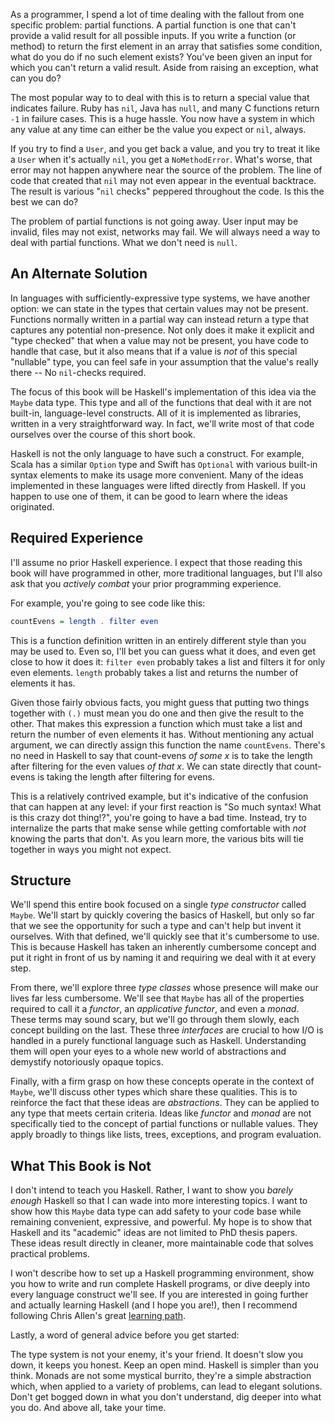 As a programmer, I spend a lot of time dealing with the fallout from one
specific problem: partial functions. A partial function is one that can't
provide a valid result for all possible inputs. If you write a function (or
method) to return the first element in an array that satisfies some condition,
what do you do if no such element exists? You've been given an input for which
you can't return a valid result. Aside from raising an exception, what can you
do?

The most popular way to to deal with this is to return a special value that
indicates failure. Ruby has `nil`, Java has `null`, and many C functions return
`-1` in failure cases. This is a huge hassle. You now have a system in which any
value at any time can either be the value you expect or `nil`, always.

If you try to find a `User`, and you get back a value, and you try to treat it
like a `User` when it's actually `nil`, you get a `NoMethodError`. What's worse,
that error may not happen anywhere near the source of the problem. The line of
code that created that `nil` may not even appear in the eventual backtrace. The
result is various "`nil` checks" peppered throughout the code. Is this the best
we can do?

The problem of partial functions is not going away. User input may be invalid,
files may not exist, networks may fail. We will always need a way to deal with
partial functions. What we don't need is `null`.

## An Alternate Solution

In languages with sufficiently-expressive type systems, we have another option:
we can state in the types that certain values may not be present. Functions
normally written in a partial way can instead return a type that captures any
potential non-presence. Not only does it make it explicit and "type checked"
that when a value may not be present, you have code to handle that case, but it
also means that if a value is *not* of this special "nullable" type, you can
feel safe in your assumption that the value's really there -- No `nil`-checks
required.

The focus of this book will be Haskell's implementation of this idea via the
`Maybe` data type. This type and all of the functions that deal with it are not
built-in, language-level constructs. All of it is implemented as libraries,
written in a very straightforward way. In fact, we'll write most of that code
ourselves over the course of this short book.

Haskell is not the only language to have such a construct. For example, Scala
has a similar `Option` type and Swift has `Optional` with various built-in
syntax elements to make its usage more convenient. Many of the ideas implemented
in these languages were lifted directly from Haskell. If you happen to use one
of them, it can be good to learn where the ideas originated.

## Required Experience

I'll assume no prior Haskell experience. I expect that those reading this book
will have programmed in other, more traditional languages, but I'll also ask
that you *actively combat* your prior programming experience.

For example, you're going to see code like this:

```haskell
countEvens = length . filter even
```

This is a function definition written in an entirely different style than you
may be used to. Even so, I'll bet you can guess what it does, and even get close
to how it does it: `filter even` probably takes a list and filters it for only
even elements. `length` probably takes a list and returns the number of elements
it has.

Given those fairly obvious facts, you might guess that putting two things
together with `(.)` must mean you do one and then give the result to the other.
That makes this expression a function which must take a list and return the
number of even elements it has. Without mentioning any actual argument, we can
directly assign this function the name `countEvens`. There's no need in Haskell
to say that count-evens *of some x* is to take the length after filtering for
the even values *of that x*. We can state directly that count-evens is taking
the length after filtering for evens.

This is a relatively contrived example, but it's indicative of the confusion
that can happen at any level: if your first reaction is "So much syntax! What is
this crazy dot thing!?", you're going to have a bad time. Instead, try to
internalize the parts that make sense while getting comfortable with *not*
knowing the parts that don't. As you learn more, the various bits will tie
together in ways you might not expect.

## Structure

We'll spend this entire book focused on a single *type constructor* called
`Maybe`. We'll start by quickly covering the basics of Haskell, but only so far
that we see the opportunity for such a type and can't help but invent it
ourselves. With that defined, we'll quickly see that it's cumbersome to use.
This is because Haskell has taken an inherently cumbersome concept and put it
right in front of us by naming it and requiring we deal with it at every step.

From there, we'll explore three *type classes* whose presence will make our
lives far less cumbersome. We'll see that `Maybe` has all of the properties
required to call it a *functor*, an *applicative functor*, and even a *monad*.
These terms may sound scary, but we'll go through them slowly, each concept
building on the last. These three *interfaces* are crucial to how I/O is handled
in a purely functional language such as Haskell. Understanding them will open
your eyes to a whole new world of abstractions and demystify notoriously opaque
topics.

Finally, with a firm grasp on how these concepts operate in the context of
`Maybe`, we'll discuss other types which share these qualities. This is to
reinforce the fact that these ideas are *abstractions*. They can be applied to
any type that meets certain criteria. Ideas like *functor* and *monad* are not
specifically tied to the concept of partial functions or nullable values. They
apply broadly to things like lists, trees, exceptions, and program evaluation.

## What This Book is Not

I don't intend to teach you Haskell. Rather, I want to show you *barely enough*
Haskell so that I can wade into more interesting topics. I want to show how this
`Maybe` data type can add safety to your code base while remaining convenient,
expressive, and powerful. My hope is to show that Haskell and its "academic"
ideas are not limited to PhD thesis papers. These ideas result directly in
cleaner, more maintainable code that solves practical problems.

I won't describe how to set up a Haskell programming environment, show you how
to write and run complete Haskell programs, or dive deeply into every language
construct we'll see. If you are interested in going further and actually
learning Haskell (and I hope you are!), then I recommend following Chris Allen's
great [learning path][learnhaskell].

[learnhaskell]: https://github.com/bitemyapp/learnhaskell

Lastly, a word of general advice before you get started:

The type system is not your enemy, it's your friend. It doesn't slow you down,
it keeps you honest. Keep an open mind. Haskell is simpler than you think.
Monads are not some mystical burrito, they're a simple abstraction which, when
applied to a variety of problems, can lead to elegant solutions. Don't get
bogged down in what you don't understand, dig deeper into what you do. And above
all, take your time.
